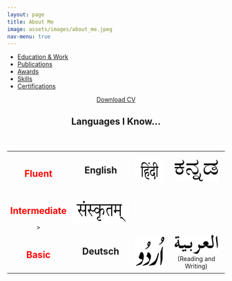 ```yaml
---
layout: page
title: About Me
image: assets/images/about_me.jpeg
nav-menu: true
---
```



<!-- Main -->
<div id="main" class="alt">

<!-- One -->
<section id="one">
	<div class="inner">

<!-- Navigation Menu Buttons -->
<ul class="actions fit">
	<li><a href="#" class="button special fit" id='Education'    onclick="document.getElementById('AboutContentsDiv').innerHTML=document.getElementById('EducationDetailsMD').innerHTML;">Education & Work</a></li>
	<li><a href="#" class="button special fit" id='Publications' onclick="document.getElementById('AboutContentsDiv').innerHTML=document.getElementById('PublicationDetailsMD').innerHTML;">Publications</a></li>
	<li><a href="#" class="button special fit" id='Awards'       onclick="document.getElementById('AboutContentsDiv').innerHTML=document.getElementById('AwardsDetailsMD').innerHTML;">Awards</a></li>
	<li><a href="#" class="button special fit" id='Skills'       onclick="document.getElementById('AboutContentsDiv').innerHTML=document.getElementById('SkillsDetailsMD').innerHTML;">Skills</a></li>
	<li><a href="#" class="button special fit" id='CertificatesAndExams'  onclick="document.getElementById('AboutContentsDiv').innerHTML=document.getElementById('CertificatesAndExamsMD').innerHTML;">Certifications</a></li>
</ul>

<!-- Content for  Button -->
<div id='EducationDetailsMD' style="display:none;">
				<table style="width:100%">
					<tr>
						<td style="text-align:center"><img src="assets/images/about_me/education/TUM_logo.png" alt=""  style="width:100px;height:54px;"></td>
						<td style="vertical-align:middle"><b>Master of Science in Neuroengineering (MSNE)</b><br>
						October 2019 -  Present<br><i>Technische Universität München (TUM), Munich</i></td> 
					</tr>
					<tr>
						<td style="text-align:center"><img src="assets/images/about_me/education/iisc_logo.png" alt=""  style="width:100px;height:96px;"></td>
						<td style="vertical-align:middle"><b>Project Assistant</b><br>
						August 2018 - September 2019<br><i>Indian Institute of Science (IISc), Bengaluru</i></td> 
					</tr>
					<tr>
						<td style="text-align:center"><img src="assets/images/about_me/education/Bosch-logo-and-slogan-1024x655.png" alt=""  style="width:200px;height:128px;"></td>
						<td style="vertical-align:middle"><b>Associate Software Engineer</b><br>
						September 2016 - May 2018<br><i> Robert Bosch Engineering and Business Solutions (RBEI), Bengaluru</i></td> 
					</tr>
					<tr>
						<td style="text-align:center"><img src="assets/images/about_me/education/rvcelogo.png" alt=""  style="width:100px;height:100px;"></td>
						<td style="vertical-align:middle"><b>Bachelor of Engineering (B.E) in Electrical & Electronics Engineering</b><br>
						August 2012 - May 2016<br><i>Rashtreeya Vidyalaya College of Engineering (RVCE), Bengaluru</i></td> 
					</tr>
					<tr>
						<td style="text-align:center"><img src="assets/images/about_me/education/Bosch-logo-and-slogan-1024x655.png" alt=""  style="width:200px;height:128px;"></td>
						<td style="vertical-align:middle"><b>Intern</b><br>
						January 2016 - April 2016<br><i>Robert Bosch Engineering and Business Solutions (RBEI), Bengaluru</i></td> 
					</tr>
					<tr>
						<td style="text-align:center"><img src="assets/images/about_me/education/vyoma_logo.jpg" alt=""  style="width:150px;height:150px;"></td>
						<td style="vertical-align:middle"><b>Avionics Engineer</b><br>
						June 2013 - May 2016<br><i>Project  Vyoma, Rashtreeya Vidyalaya College of Engineering (RVCE), Bengaluru</i></td> 
				 </tr>
				</table>
</div>

<div id='PublicationDetailsMD' style="display:none;">
    <header class="major">
		<h3>Journals</h3>
		</header>
			<ol>
				<li> Vijaykumar, R., Rudramoorthy, R., and <b> Rao Mangalore, A. (2017).</b> Prediction of solar PV panel temperature using mathematical models and artificial neural networks. Journal of Computational and Theoretical Nanoscience 14, 4986–4997.</li>
			</ol>
		<header class="major">
		<h3>Conferences</h3>
		</header>
</div>

<div id='AwardsDetailsMD' style="display:none;">
    <b>ARTICLE 3</b> This is information about Awards
</div>

<div id='SkillsDetailsMD' style="display:none;">
    <b>ARTICLE 4</b> This is information about my skills
</div>

<div id='CertificatesAndExamsMD' style="display:none;">
		<div class="row">
    <div class="6u 12u$(small)">
		<header class="major">
		<h3>Courses</h3>
		</header>
		<table style="width:100%">
					<tr>
						<td style="text-align:center"><img src="assets/images/about_me/courses/cce_logo.jpg" alt=""  style="width:100px;height:100px;"></td>
						<td style="vertical-align:middle"><b>Reinforcement Learning</b><br>
						<i>CCE, IISc, Bengaluru, India</i></td> 
					</tr>
					<tr>
						<td style="text-align:center"><img src="assets/images/about_me/courses/coursera_logo.png" alt=""  style="width:200px;height:52px;"></td>
						<td style="vertical-align:middle"><b>Deep Learning Specialization</b><br>
						<i>Coursera</i></td> 
					</tr>
					<tr>
						<td style="text-align:center"><img src="assets/images/about_me/courses/udacity_logo.svg" alt=""  style="width:100px;height:115px;"></td>
						<td style="vertical-align:middle"><b>Machine Learning Engineer Nanodegree</b><br>
						<i>Udacity</i></td> 
					</tr>
					<tr>
						<td style="text-align:center"><img src="assets/images/about_me/courses/coursera_logo.png" alt=""  style="width:200px;height:52px;"></td>
						<td style="vertical-align:middle"><b>Build a Modern Computer from First Principles:From Nand to Tetris </b><br>
						<i>Hebrew University of Jerusalem, Coursera</i></td> 
					</tr>
					<tr>
						<td style="text-align:center"><img src="assets/images/about_me/courses/edx_logo.png" alt=""  style="width:100px;height:41px;"></td>
						<td style="vertical-align:middle"><b>edX Honor Code Certificate for Circuits and Electronics </b><br>
						<i>Edx:MITx</i></td> 
					</tr>
					<tr>
						<td style="text-align:center"><img src="assets/images/about_me/courses/edx_logo.png" alt=""  style="width:100px;height:41px;"></td>
						<td style="vertical-align:middle"><b>edX Honor Code Certificate for Electricity and Magnetism </b><br>
						<i>Edx:MITx</i></td> 
					</tr>
				</table>
	</div>
	<div class="6u$ 12u$(small)">
		<header class="major">
		<h3>Exams</h3>
		</header>
				<table style="width:100%">
					<tr>
						<td style="text-align:center"><img src="assets/images/about_me/courses/Toefl_logo.png" alt=""  style="width:100px;height:20px;"></td>
						<td style="vertical-align:middle"><b>112/120</b><br>
						<i>ETS TOEFL</i></td> 
					</tr>
					<tr>
						<td style="text-align:center"><img src="assets/images/about_me/courses/gre_logo.png" alt=""  style="width:200px;height:70px;"></td>
						<td style="vertical-align:middle"><b>326/340, 4.5/6 </b><br>
						<i>ETS GRE</i></td> 
					</tr>
					<tr>
						<td style="text-align:center"><img src="assets/images/about_me/courses/Logo_Goethe-Institut_logo.png" alt=""  style="width:200px;height:106px "></td>
						<td style="vertical-align:middle"><b>A2 Certification in the German Language</b><br>
						<i>Goethe Insitut</i></td> 
					</tr>
				</table>
	</div>
	</div>
</div>

<!-- Display Div-->
<div id="AboutContentsDiv"></div>
<script>document.getElementById('AboutContentsDiv').innerHTML=document.getElementById('EducationDetailsMD').innerHTML;</script>

<p><center><a href="assets/files/Ashish_TUM_CV.pdf" class="button icon fa-download" target="_blank">Download CV</a></center></p>

<div id="Languages">
<header class="major">
<h1>Languages I Know...</h1>
</header>
	<table style="width:100%">
		<tr>
			<td style="text-align:center"><h2><font color="Red">Fluent</font></h2></td>
			<td style="text-align:center;vertical-align:middle"><h1><b>English</b></h1><br></td>
			<td style="text-align:center;vertical-align:middle"><img src="assets/images/about_me/languages/hindi.svg.png" alt=""  style="width:100px;height:55px;"></td>
			<td style="text-align:center;vertical-align:middle"><img src="assets/images/about_me/languages/kannada.png" alt=""  style="width:100px;height:50px;"></td>  
		</tr>
		<tr>
			<td style="text-align:center"><h2><font color="Red">Intermediate</font></h2>></td>
			<td style="text-align:center;vertical-align:middle"><img src="assets/images/about_me/languages/sanskrit.png" alt=""  style="width:150px;height:57px;"></td> 
		</tr>
		<tr>
			<td style="text-align:center"><h2><font color="Red">Basic</font></h2></td>
			<td style="text-align:center;vertical-align:middle"><h1><b>Deutsch</b></h1><br></td> 
			<td style="text-align:center;vertical-align:middle"><img src="assets/images/about_me/languages/urdu.svg.png" alt=""  style="width:75px;height:75px;"></td>
			<td style="text-align:center;vertical-align:middle"><img src="assets/images/about_me/languages/arabic.svg.png" alt=""  style="width:100px;height:44px;"><br>
			(Reading and Writing)</td>
		</tr>
		</table>
</div>

</div>


</section>


